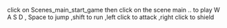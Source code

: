 click on Scenes_main_start_game  then click on the scene main .. to play W A S D , Space to jump ,shift to run ,left click to attack ,right click to shield 
